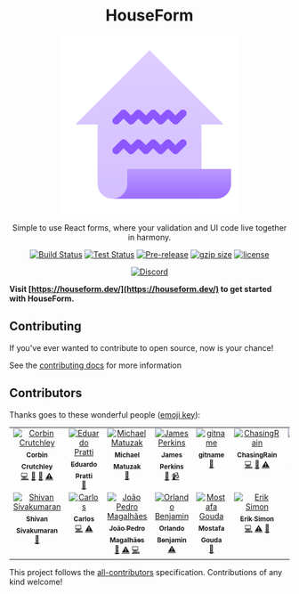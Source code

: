<div align="center">
<h1>HouseForm</h1>

<img
height="320"
width="320"
alt="A ledger with a house shape"
src="./docs/public/logo.svg"
/>

<p>Simple to use React forms, where your validation and UI code live together in harmony.</p>

</div>


<div align="center">

[![Build Status](https://img.shields.io/github/actions/workflow/status/houseform/houseform/build.yml?branch=main)](https://github.com/crutchcorn/cli-testing-library/actions/workflows/validate.yml?query=branch%3Amain)
[![Test Status](https://img.shields.io/github/actions/workflow/status/houseform/houseform/test.yml?branch=main&label=tests)](https://github.com/crutchcorn/cli-testing-library/actions/workflows/validate.yml?query=branch%3Amain)
[![Pre-release](https://img.shields.io/npm/v/houseform.svg)](https://npm.im/houseform)
[![gzip size](https://img.badgesize.io/https://unpkg.com/houseform@latest/dist/houseform.umd.cjs?compression=gzip)](https://unpkg.com/browse/houseform@latest/dist/houseform.umd.cjs)
[![license](https://badgen.now.sh/badge/license/MIT)](./LICENSE.md)

[![Discord](https://img.shields.io/discord/1087742343832154152?color=7389D8&label&logo=discord&logoColor=ffffff)](https://discord.com/invite/n9pGcTh3Sx)

</div>

**Visit [https://houseform.dev/](https://houseform.dev/) to get started with HouseForm.**

## Contributing

If you've ever wanted to contribute to open source, now is your chance!

See the [contributing docs](./CONTRIBUTING.md) for more information

## Contributors

Thanks goes to these wonderful people
([emoji key](https://allcontributors.org/docs/en/emoji-key)):

<!-- ALL-CONTRIBUTORS-LIST:START - Do not remove or modify this section -->
<!-- prettier-ignore-start -->
<!-- markdownlint-disable -->
<table>
  <tbody>
    <tr>
      <td align="center" valign="top" width="14.28%"><a href="https://crutchcorn.dev/"><img src="https://avatars.githubusercontent.com/u/9100169?v=4?s=100" width="100px;" alt="Corbin Crutchley"/><br /><sub><b>Corbin Crutchley</b></sub></a><br /><a href="https://github.com/houseform/houseform/commits?author=crutchcorn" title="Code">💻</a> <a href="https://github.com/houseform/houseform/commits?author=crutchcorn" title="Documentation">📖</a> <a href="#maintenance-crutchcorn" title="Maintenance">🚧</a> <a href="https://github.com/houseform/houseform/commits?author=crutchcorn" title="Tests">⚠️</a></td>
      <td align="center" valign="top" width="14.28%"><a href="http://pratti.design/"><img src="https://avatars.githubusercontent.com/u/17130024?v=4?s=100" width="100px;" alt="Eduardo Pratti"/><br /><sub><b>Eduardo Pratti</b></sub></a><br /><a href="#design-PrattiDev" title="Design">🎨</a></td>
      <td align="center" valign="top" width="14.28%"><a href="https://github.com/emkay"><img src="https://avatars.githubusercontent.com/u/1327?v=4?s=100" width="100px;" alt="Michael Matuzak"/><br /><sub><b>Michael Matuzak</b></sub></a><br /><a href="https://github.com/houseform/houseform/commits?author=emkay" title="Documentation">📖</a></td>
      <td align="center" valign="top" width="14.28%"><a href="https://jamesperkins.dev/"><img src="https://avatars.githubusercontent.com/u/45409975?v=4?s=100" width="100px;" alt="James Perkins"/><br /><sub><b>James Perkins</b></sub></a><br /><a href="https://github.com/houseform/houseform/commits?author=perkinsjr" title="Documentation">📖</a> <a href="#video-perkinsjr" title="Videos">📹</a></td>
      <td align="center" valign="top" width="14.28%"><a href="https://github.com/gitname"><img src="https://avatars.githubusercontent.com/u/7143133?v=4?s=100" width="100px;" alt="gitname"/><br /><sub><b>gitname</b></sub></a><br /><a href="https://github.com/houseform/houseform/commits?author=gitname" title="Documentation">📖</a></td>
      <td align="center" valign="top" width="14.28%"><a href="https://chasingtherain.vercel.app/"><img src="https://avatars.githubusercontent.com/u/48197694?v=4?s=100" width="100px;" alt="ChasingRain"/><br /><sub><b>ChasingRain</b></sub></a><br /><a href="https://github.com/houseform/houseform/commits?author=chasingtherain" title="Code">💻</a> <a href="https://github.com/houseform/houseform/commits?author=chasingtherain" title="Documentation">📖</a> <a href="https://github.com/houseform/houseform/commits?author=chasingtherain" title="Tests">⚠️</a></td>
      <td align="center" valign="top" width="14.28%"><a href="https://github.com/nordowl"><img src="https://avatars.githubusercontent.com/u/71926058?v=4?s=100" width="100px;" alt="Jonas D."/><br /><sub><b>Jonas D.</b></sub></a><br /><a href="https://github.com/houseform/houseform/commits?author=nordowl" title="Documentation">📖</a></td>
    </tr>
    <tr>
      <td align="center" valign="top" width="14.28%"><a href="http://shivan.xyz"><img src="https://avatars.githubusercontent.com/u/51132467?v=4?s=100" width="100px;" alt="Shivan Sivakumaran"/><br /><sub><b>Shivan Sivakumaran</b></sub></a><br /><a href="https://github.com/houseform/houseform/commits?author=shivan-s" title="Documentation">📖</a></td>
      <td align="center" valign="top" width="14.28%"><a href="http://charlesfig.github.io"><img src="https://avatars.githubusercontent.com/u/39968271?v=4?s=100" width="100px;" alt="Carlos"/><br /><sub><b>Carlos</b></sub></a><br /><a href="https://github.com/houseform/houseform/commits?author=charlesfig" title="Code">💻</a> <a href="https://github.com/houseform/houseform/commits?author=charlesfig" title="Tests">⚠️</a></td>
      <td align="center" valign="top" width="14.28%"><a href="https://jpedromagalhaes.vercel.app/"><img src="https://avatars.githubusercontent.com/u/48808846?v=4?s=100" width="100px;" alt="João Pedro Magalhães"/><br /><sub><b>João Pedro Magalhães</b></sub></a><br /><a href="https://github.com/houseform/houseform/commits?author=joaom00" title="Documentation">📖</a> <a href="https://github.com/houseform/houseform/commits?author=joaom00" title="Tests">⚠️</a> <a href="https://github.com/houseform/houseform/commits?author=joaom00" title="Code">💻</a></td>
      <td align="center" valign="top" width="14.28%"><a href="https://bejo.dev/"><img src="https://avatars.githubusercontent.com/u/3190666?v=4?s=100" width="100px;" alt="Orlando Benjamin"/><br /><sub><b>Orlando Benjamin</b></sub></a><br /><a href="https://github.com/houseform/houseform/commits?author=caxco93" title="Tests">⚠️</a></td>
      <td align="center" valign="top" width="14.28%"><a href="https://github.com/mostafaegouda"><img src="https://avatars.githubusercontent.com/u/100293809?v=4?s=100" width="100px;" alt="Mostafa Gouda"/><br /><sub><b>Mostafa Gouda</b></sub></a><br /><a href="https://github.com/houseform/houseform/commits?author=mostafaegouda" title="Documentation">📖</a></td>
      <td align="center" valign="top" width="14.28%"><a href="http://eriksimon.dev"><img src="https://avatars.githubusercontent.com/u/10850738?v=4?s=100" width="100px;" alt="Erik Simon"/><br /><sub><b>Erik Simon</b></sub></a><br /><a href="https://github.com/houseform/houseform/commits?author=ShooTeX" title="Code">💻</a> <a href="https://github.com/houseform/houseform/commits?author=ShooTeX" title="Tests">⚠️</a> <a href="https://github.com/houseform/houseform/commits?author=ShooTeX" title="Documentation">📖</a></td>
    </tr>
  </tbody>
</table>

<!-- markdownlint-restore -->
<!-- prettier-ignore-end -->

<!-- ALL-CONTRIBUTORS-LIST:END -->

This project follows the
[all-contributors](https://github.com/all-contributors/all-contributors)
specification. Contributions of any kind welcome!
